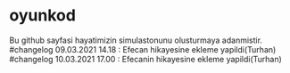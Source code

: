 # oyunkod

Bu github sayfasi hayatimizin simulastonunu olusturmaya adanmistir.                                                                                       
#changelog 09.03.2021 14.18 : Efecan hikayesine ekleme yapildi(Turhan)                                                                            
#changelog 10.03.2021 17.00 : Efecanin hikayesine ekleme yapildi(Turhan)
